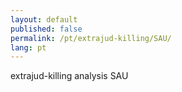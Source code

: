 ```yaml
---
layout: default
published: false
permalink: /pt/extrajud-killing/SAU/
lang: pt
---
```


extrajud-killing analysis SAU
